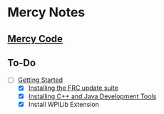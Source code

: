 # Mercy Notes

## [Mercy Code](https://drive.google.com/file/d/1ZLdZoFwYgCjGg1a2RTTgfJHXAqe7ANTI/view)

## To-Do
- [ ] [Getting Started](https://wpilib.screenstepslive.com/s/currentCS/m/getting_started/c/86641)
  - [x] [Installing the FRC update suite](https://wpilib.screenstepslive.com/s/currentCS/m/getting_started/l/1004055-installing-the-frc-update-suite-all-languages)
  - [x] [Installing C++ and Java Development Tools](https://wpilib.screenstepslive.com/s/currentCS/m/getting_started/l/999999-installing-c-and-java-development-tools-for-frc)
  - [x] Install WPILib Extension
